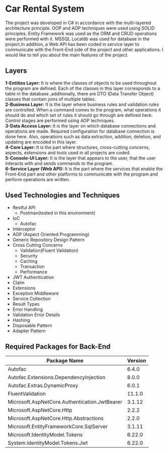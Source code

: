 # Car Rental System
The project was developed in C# in accordance with the multi-layered architecture principle. OOP and AOP techniques were used using SOLID principles. Entity Framework was used as the ORM and CRUD operations were performed with it. MSSQL Localdb was used for database in the project.In addition, a Web API has been coded in service layer to communicate with the Front-End side of the project and other applications. I would like to tell you about the main features of the project.

## Layers
<b> 1-Entities Layer:</b> It is where the classes of objects to be used throughout the program are defined. Each of the classes in this layer corresponds to a table in the database ,additionally, there are DTO (Data Transfer Object) classes that contain joins of multiple tables.<br>
<b> 2-Business Layer:</b> It is the layer where business rules and validation rules are controlled. When a command comes to the program, what operations it should do and which set of rules it should go through are defined here. Control stages are performed using AOP techniques.<br>
<b> 3-Data Access Layer:</b> It is the layer on which database connections and operations are made. Required configuration for database connection is done here. Also, operations such as data extraction, addition, deletion, and updating are encoded in this layer.<br>
<b> 4-Core Layer:</b> It is the part where structures, cross-cutting concerns, aspects, extensions and tools used in all projects are coded.<br>
<b> 5-Console-UI Layer:</b> It is the layer that appears to the user, that the user interacts with and sends commands to the program.<br>
<b> 6-Service Layer (Web API):</b> It is the part where the services that enable the Front-End part and other platforms to communicate with the program and perform operations are written.<br>

## Used Technologies and Techniques
- Restful API
  - Postman(tested in this environment)
- IoC
  - Autofac
- Interceptor
- AOP (Aspect Oriented Programming)
- Generic Repository Design Pattern
- Cross Cutting Concerns
  - Validation(Fluent Validation)
  - Security
  - Caching
  - Transaction
  - Performance
- JWT Authentication
- Claim
- Extensions
- Exception Middleware
- Service Collection
- Result Types
- Error Handling
- Validation Error Details
- Hashing
- Disposable Pattern
- Adapter Pattern

## Required Packages for Back-End


| Package Name  | Version |
| ------------- | ------------- |
| Autofac | 6.4.0  |
| Autofac.Extensions.DependencyInjection  | 8.0.0  |
| Autofac.Extras.DynamicProxy  | 6.0.1  |
| FluentValidation  | 11.1.0  |
| Microsoft.AspNetCore.Authentication.JwtBearer  | 3.1.12  |
| Microsoft.AspNetCore.Http  | 2.2.2 |
| Microsoft.AspNetCore.Http.Abstractions  | 2.2.0  |
| Microsoft.EntityFrameworkCore.SqlServer  | 3.1.11  |
| Microsoft.IdentityModel.Tokens  | 6.22.0  |
| System.IdentityModel.Tokens.Jwt | 6.22.0 |

<br>
